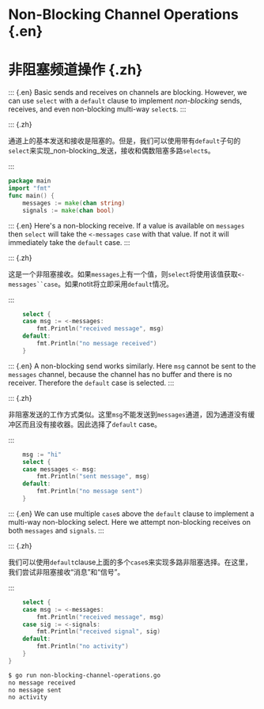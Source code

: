 
# Non-Blocking Channel Operations {.en}


# 非阻塞频道操作 {.zh}


::: {.en}
Basic sends and receives on channels are blocking.
However, we can use `select` with a `default` clause to
implement _non-blocking_ sends, receives, and even
non-blocking multi-way `select`s.
:::

::: {.zh}

通道上的基本发送和接收是阻塞的。但是，我们可以使用带有`default`子句的`select`来实现_non-blocking_发送，接收和偶数阻塞多路`select`s。

:::


```go
package main
import "fmt"
func main() {
	messages := make(chan string)
	signals := make(chan bool)
```


::: {.en}
Here's a non-blocking receive. If a value is
available on `messages` then `select` will take
the `<-messages` `case` with that value. If not
it will immediately take the `default` case.
:::

::: {.zh}

这是一个非阻塞接收。如果`messages`上有一个值，则`select`将使用该值获取`<-messages``case`。如果notit将立即采用`default`情况。

:::


```go
	select {
	case msg := <-messages:
		fmt.Println("received message", msg)
	default:
		fmt.Println("no message received")
	}
```


::: {.en}
A non-blocking send works similarly. Here `msg`
cannot be sent to the `messages` channel, because
the channel has no buffer and there is no receiver.
Therefore the `default` case is selected.
:::

::: {.zh}

非阻塞发送的工作方式类似。这里`msg`不能发送到`messages`通道，因为通道没有缓冲区而且没有接收器。因此选择了`default` case。

:::


```go
	msg := "hi"
	select {
	case messages <- msg:
		fmt.Println("sent message", msg)
	default:
		fmt.Println("no message sent")
	}
```


::: {.en}
We can use multiple `case`s above the `default`
clause to implement a multi-way non-blocking
select. Here we attempt non-blocking receives
on both `messages` and `signals`.
:::

::: {.zh}

我们可以使用`default`clause上面的多个`case`s来实现多路非阻塞选择。在这里，我们尝试非阻塞接收“消息”和“信号”。

:::


```go
	select {
	case msg := <-messages:
		fmt.Println("received message", msg)
	case sig := <-signals:
		fmt.Println("received signal", sig)
	default:
		fmt.Println("no activity")
	}
}
```


```sh
$ go run non-blocking-channel-operations.go 
no message received
no message sent
no activity
```


